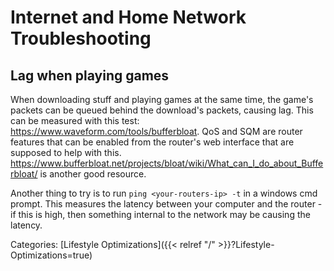 # Internet and Home Network Troubleshooting

## Lag when playing games

When downloading stuff and playing games at the same time, the game's packets
can be queued behind the download's packets, causing lag.  This can be measured
with this test: https://www.waveform.com/tools/bufferbloat. QoS and SQM are
router features that can be enabled from the router's web interface that are
supposed to help with this.
https://www.bufferbloat.net/projects/bloat/wiki/What_can_I_do_about_Bufferbloat/
is another good resource.

Another thing to try is to run `ping <your-routers-ip> -t` in a windows cmd
prompt. This measures the latency between your computer and the router - if
this is high, then something internal to the network may be causing the
latency.

Categories: [Lifestyle Optimizations]({{< relref "/" >}}?Lifestyle-Optimizations=true)